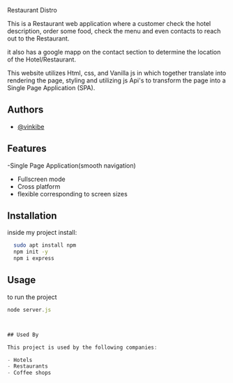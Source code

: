 
Restaurant Distro

This is a Restaurant web application where a customer check the hotel description, order some food, check the menu and even contacts to reach out to the Restaurant.

it also has a google mapp on the contact section to determine the location of the Hotel/Restaurant.

This website utilizes Html, css, and Vanilla js in which together translate into rendering the page, styling and utilizing js Api's to transform the page into a Single Page Application (SPA).

## Authors

- [@vinkibe](https://github.com/vinkibe/)

## Features

-Single Page Application(smooth navigation)
- Fullscreen mode
- Cross platform
- flexible corresponding to screen sizes

## Installation

inside my project install:

```bash
  sudo apt install npm
  npm init -y
  npm i express
```
    
## Usage

to run the project

```javascript
node server.js 



## Used By

This project is used by the following companies:

- Hotels
- Restaurants
- Coffee shops

